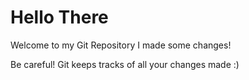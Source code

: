 # Hello There

Welcome to my Git Repository
I made some changes!

Be careful! Git keeps tracks of all your changes made :)
